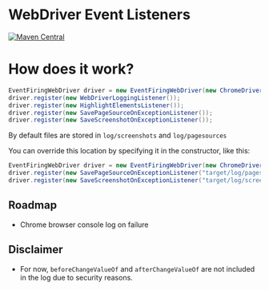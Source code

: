 # WebDriver Event Listeners

[![Maven Central](https://img.shields.io/maven-central/v/io.testsmith/webdriver-event-listeners.svg?maxAge=86400)](https://mvnrepository.com/artifact/io.testsmith/webdriver-event-listeners)

# How does it work?

```java
EventFiringWebDriver driver = new EventFiringWebDriver(new ChromeDriver());
driver.register(new WebDriverLoggingListener());
driver.register(new HighlightElementsListener());
driver.register(new SavePageSourceOnExceptionListener());
driver.register(new SaveScreenshotOnExceptionListener());
```

By default files are stored in `log/screenshots` and `log/pagesources`

You can override this location by specifying it in the constructor, like this:

```java
EventFiringWebDriver driver = new EventFiringWebDriver(new ChromeDriver());
driver.register(new SavePageSourceOnExceptionListener("target/log/pagesources"));
driver.register(new SaveScreenshotOnExceptionListener("target/log/screenshots"));
```

## Roadmap
- Chrome browser console log on failure

## Disclaimer
- For now, `beforeChangeValueOf` and `afterChangeValueOf` are not included in the log due to security reasons.
